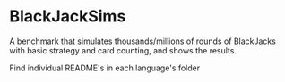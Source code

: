 # BlackJackSims

A benchmark that simulates thousands/millions of rounds of BlackJacks with basic strategy and card counting, and shows the results.

Find individual README's in each language's folder
